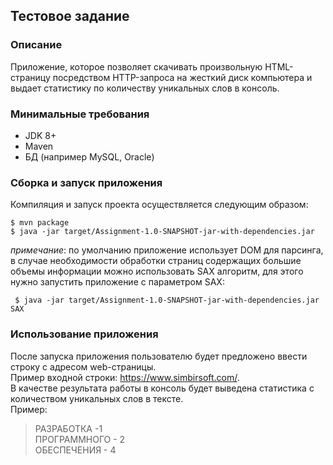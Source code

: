 ## Тестовое задание
### Описание
Приложение, которое позволяет скачивать произвольную HTML-страницу посредством HTTP-запроса на жесткий диск компьютера и выдает статистику по количеству уникальных слов в консоль.
### Минимальные требования
* JDK 8+
* Maven
* БД (например MySQL, Oracle)
### Сборка и запуск приложения
Компиляция и запуск проекта осуществляется следующим образом:

    $ mvn package
    $ java -jar target/Assignment-1.0-SNAPSHOT-jar-with-dependencies.jar
 
 *примечание*:
 по умолчанию приложение иcпользует DOM для парсинга, в случае необходимости обработки страниц содержащих большие объемы информации можно использовать SAX алгоритм, для этого нужно запустить приложение с параметром SAX:
 
     $ java -jar target/Assignment-1.0-SNAPSHOT-jar-with-dependencies.jar SAX

### Использование приложения
После запуска приложения пользователю будет предложено ввести строку с адресом web-страницы.  
Пример входной строки: https://www.simbirsoft.com/.  
В качестве результата работы в консоль будет выведена статистика с количеством уникальных слов в тексте.  
Пример:

> РАЗРАБОТКА -1  
> ПРОГРАММНОГО - 2  
> ОБЕСПЕЧЕНИЯ - 4  
